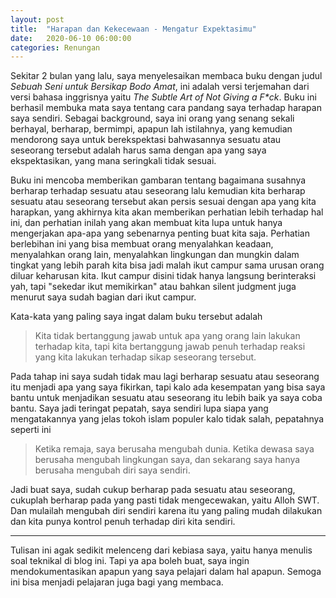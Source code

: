 ```yaml
---
layout: post
title:  "Harapan dan Kekecewaan - Mengatur Expektasimu"
date:   2020-06-10 06:00:00
categories: Renungan
---
```


Sekitar 2 bulan yang lalu, saya menyelesaikan membaca buku dengan judul
_Sebuah Seni untuk Bersikap Bodo Amat_, ini adalah versi terjemahan dari versi
bahasa inggrisnya yaitu _The Subtle Art of Not Giving a F*ck_. Buku ini
berhasil membuka mata saya tentang cara pandang saya terhadap harapan saya
sendiri. Sebagai background, saya ini orang yang senang sekali berhayal,
berharap, bermimpi, apapun lah istilahnya, yang kemudian mendorong saya untuk
berekspektasi bahwasannya sesuatu atau seseorang tersebut adalah harus sama
dengan apa yang saya ekspektasikan, yang mana seringkali tidak sesuai.
<!-- readmore -->

Buku ini mencoba memberikan gambaran tentang bagaimana susahnya berharap
terhadap sesuatu atau seseorang lalu kemudian kita berharap sesuatu atau
seseorang tersebut akan persis sesuai dengan apa yang kita harapkan, yang
akhirnya kita akan memberikan perhatian lebih terhadap hal ini, dan perhatian
inilah yang akan membuat kita lupa untuk hanya mengerjakan apa-apa yang
sebenarnya penting buat kita saja. Perhatian berlebihan ini yang bisa membuat
orang menyalahkan keadaan, menyalahkan orang lain, menyalahkan lingkungan dan
mungkin dalam tingkat yang lebih parah kita bisa jadi malah ikut campur sama
urusan orang diluar keharusan kita. Ikut campur disini tidak hanya langsung
berinteraksi yah, tapi "sekedar ikut memikirkan" atau bahkan silent judgment
juga menurut saya sudah bagian dari ikut campur.

Kata-kata yang paling saya ingat dalam buku tersebut adalah

> Kita tidak bertanggung jawab untuk apa yang orang lain lakukan terhadap kita,
> tapi kita bertanggung jawab penuh terhadap reaksi yang kita lakukan terhadap
> sikap seseorang tersebut.

Pada tahap ini saya sudah tidak mau lagi berharap sesuatu atau seseorang
itu menjadi apa yang saya fikirkan, tapi kalo ada kesempatan yang bisa saya
bantu untuk menjadikan sesuatu atau seseorang itu lebih baik ya saya coba
bantu. Saya jadi teringat pepatah, saya sendiri lupa siapa yang mengatakannya
yang jelas tokoh islam populer kalo tidak salah, pepatahnya seperti ini

> Ketika remaja, saya berusaha mengubah dunia. Ketika dewasa saya berusaha
> mengubah lingkungan saya, dan sekarang saya hanya berusaha mengubah
> diri saya sendiri.

Jadi buat saya, sudah cukup berharap pada sesuatu atau seseorang, cukuplah
berharap pada yang pasti tidak mengecewakan, yaitu Alloh SWT. Dan mulailah
mengubah diri sendiri karena itu yang paling mudah dilakukan dan kita punya
kontrol penuh terhadap diri kita sendiri.

------------------------------------------------------------------------------

Tulisan ini agak sedikit melenceng dari kebiasa saya, yaitu hanya menulis
soal teknikal di blog ini. Tapi ya apa boleh buat, saya ingin mendokumentasikan
apapun yang saya pelajari dalam hal apapun. Semoga ini bisa menjadi pelajaran
juga bagi yang membaca.

